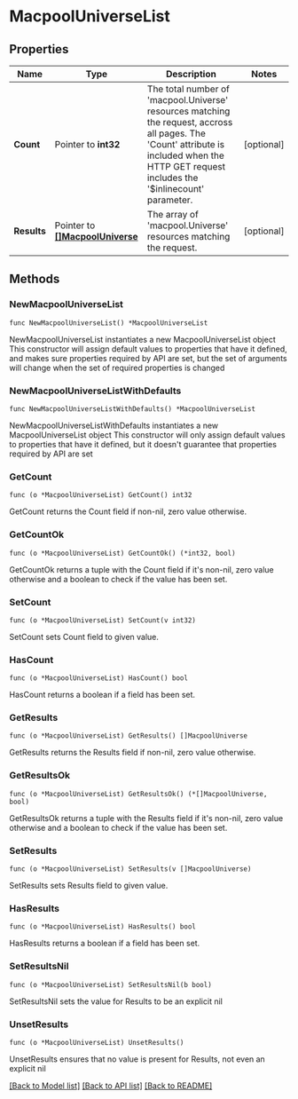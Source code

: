 # MacpoolUniverseList

## Properties

Name | Type | Description | Notes
------------ | ------------- | ------------- | -------------
**Count** | Pointer to **int32** | The total number of &#39;macpool.Universe&#39; resources matching the request, accross all pages. The &#39;Count&#39; attribute is included when the HTTP GET request includes the &#39;$inlinecount&#39; parameter. | [optional] 
**Results** | Pointer to [**[]MacpoolUniverse**](macpool.Universe.md) | The array of &#39;macpool.Universe&#39; resources matching the request. | [optional] 

## Methods

### NewMacpoolUniverseList

`func NewMacpoolUniverseList() *MacpoolUniverseList`

NewMacpoolUniverseList instantiates a new MacpoolUniverseList object
This constructor will assign default values to properties that have it defined,
and makes sure properties required by API are set, but the set of arguments
will change when the set of required properties is changed

### NewMacpoolUniverseListWithDefaults

`func NewMacpoolUniverseListWithDefaults() *MacpoolUniverseList`

NewMacpoolUniverseListWithDefaults instantiates a new MacpoolUniverseList object
This constructor will only assign default values to properties that have it defined,
but it doesn't guarantee that properties required by API are set

### GetCount

`func (o *MacpoolUniverseList) GetCount() int32`

GetCount returns the Count field if non-nil, zero value otherwise.

### GetCountOk

`func (o *MacpoolUniverseList) GetCountOk() (*int32, bool)`

GetCountOk returns a tuple with the Count field if it's non-nil, zero value otherwise
and a boolean to check if the value has been set.

### SetCount

`func (o *MacpoolUniverseList) SetCount(v int32)`

SetCount sets Count field to given value.

### HasCount

`func (o *MacpoolUniverseList) HasCount() bool`

HasCount returns a boolean if a field has been set.

### GetResults

`func (o *MacpoolUniverseList) GetResults() []MacpoolUniverse`

GetResults returns the Results field if non-nil, zero value otherwise.

### GetResultsOk

`func (o *MacpoolUniverseList) GetResultsOk() (*[]MacpoolUniverse, bool)`

GetResultsOk returns a tuple with the Results field if it's non-nil, zero value otherwise
and a boolean to check if the value has been set.

### SetResults

`func (o *MacpoolUniverseList) SetResults(v []MacpoolUniverse)`

SetResults sets Results field to given value.

### HasResults

`func (o *MacpoolUniverseList) HasResults() bool`

HasResults returns a boolean if a field has been set.

### SetResultsNil

`func (o *MacpoolUniverseList) SetResultsNil(b bool)`

 SetResultsNil sets the value for Results to be an explicit nil

### UnsetResults
`func (o *MacpoolUniverseList) UnsetResults()`

UnsetResults ensures that no value is present for Results, not even an explicit nil

[[Back to Model list]](../README.md#documentation-for-models) [[Back to API list]](../README.md#documentation-for-api-endpoints) [[Back to README]](../README.md)


